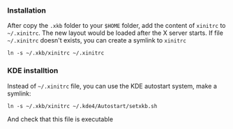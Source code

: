 ### Installation

After copy the `.xkb` folder to your `$HOME` folder, add the content of `xinitrc` to `~/.xinitrc`. The new layout would be loaded after the X server starts.
If file `~/.xinitrc` doesn't exists, you can create a symlink to `xinitrc`

    ln -s ~/.xkb/xinitrc ~/.xinitrc

### KDE installtion

Instead of `~/.xinitrc` file, you can use the KDE autostart system, make a symlink:

    ln -s ~/.xkb/xinitrc ~/.kde4/Autostart/setxkb.sh

And check that this file is executable
